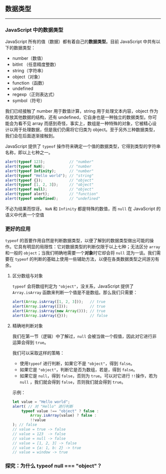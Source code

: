 ## 数据类型

---

### JavaScript 中的数据类型

JavaScript 所有的值（数据）都有着自己的**数据类型**。目前 JavaScript 中共有以下的数据类型：

- number（数值）
- bitInt （任意精度整数）
- string（字符串）
- object（对象）
- function（函数）
- undefined
- regexp（正则表达式）
- symbol（符号）

我们已经接触了 number 用于数值计算，string 用于处理文本内容，object 作为存放其他数据的结构，还有 undefined，它自身也是一种独立的数据类型。你可能会为看不见 array 而感到奇怪，事实上，数组是一种特殊的对象，它被精心设计以用于处理数据，但是我们仍需将它归类为 object。至于另外三种数据类型，我们会在后面逐渐接触到。

JavaScript 提供了 `typeof` 操作符来确定一个值的数据类型，它得到类型的字符串名称，即以上七种之一。

```javascript
alert(typeof 123);           // "number"
alert(typeof NaN);           // "number
alert(typeof Infinity);      // "number"
alert(typeof "Hello world"); // "string"
alert(typeof {});            // "object"
alert(typeof [1, 2, 3]);     // "object"
alert(typeof null);          // "object"
alert(typeof alert);         // "function"
alert(typeof undefined);     // "undefined"
```

不必为结果而惊讶。 `NaN` 和 `Infinity` 都是特殊的数值，而 `null` 在 JavaScript 的语义中代表一个空值





### 更好的应用

`typeof` 的首要作用自然是判断数据类型，以便了解到的数据类型做出可能的操作。它具有明显的局限性：它对数据类型的判断仅限于以上七种；无法区分 `array` 和一般的 `object`；当我们明确地需要一个**对象**时它却会将 `null` 混为一谈。我们需要在 `typeof` 的判断的基础上使用一些辅助方法，以便在各类数据类型之间游刃有余。

1. 区分数组与对象

   `typeof` 会将数组判定为 `"object"`，没关系，JavaScript 提供了 `Array.isArray` 函数来判断一个值是不是数组。那么我们只需要：

   ```javascript
   alert(Array.isArray([1, 2, 3]));   // true
   alert(Array.isArray([]));          // true
   alert(Array.isArray(new Array())); // true
   alert(Array.isArray({}));          // false
   ```

   

2. 精确地判断对象

   我们在第一节（逻辑）中了解过，`null` 会被当做一个假值，因此对它进行非运算会得到 `true`。

   我们可以采取这样的策略：

   - 使用`typeof` 进行判断，如果它不是 `"object"`，得到 `false`。
   - 如果它是 `"object"`，判断它是否为数组，若是，得到 `false`。
   - 如果它是 `null`，得到 `false`，否则为 `true`。可以对它进行 `!!`操作，若为 `null` ，我们就会得到 `false`，否则我们就会得到 `true`。

   示例：

   ```javascript
   let value = "Hello world";
   alert( // 对 "Hello" 进行判断
       typeof value !== "object" ? false :
           Array.isArray(value) ? false :
           !!value
   ); // false
   // value = true -> false
   // value = 123  -> false
   // value = null -> false
   // value = [1, 2, 3] -> false
   // value = {a: 1, b: 2} -> true
   // value = window -> true
   ```

   





### 探究：为什么 typeof null === "object"？



